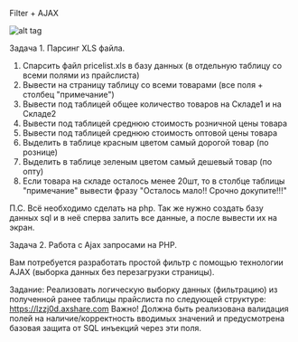 Filter + AJAX

![alt tag](https://github.com/dmitrybluetooth/brainforce/blob/master/%D0%A0%D0%B5%D0%B7%D1%83%D0%BB%D1%8C%D1%82%D0%B0%D1%82.gif "Filter + AJAX")

Задача 1. Парсинг XLS файла.

1. Спарсить файл pricelist.xls в базу данных (в отдельную таблицу со всеми полями из прайслиста)
2. Вывести на страницу таблицу со всеми товарами (все поля + столбец "примечание")
3. Вывести под таблицей общее количество товаров на Складе1 и на Складе2
4. Вывести под таблицей среднюю стоимость розничной цены товара
5. Вывести под таблицей среднюю стоимость оптовой цены товара
6. Выделить в таблице красным цветом самый дорогой товар (по рознице)
7. Выделить в таблице зеленым цветом самый дешевый товар (по опту)
8. Если товара на складе осталось менее 20шт, то в столбце таблицы "примечание" вывести фразу "Осталось мало!! Срочно докупите!!!"

П.С. Всё необходимо сделать на php. Так же нужно создать базу данных sql и в неё сперва залить все данные, а после вывести их на экран.


Задача 2. Работа с Ajax запросами на PHP.

Вам потребуется разработать простой фильтр с помощью технологии AJAX (выборка данных без перезагрузки страницы).

Задание:
Реализовать логическую выборку данных (фильтрацию) из полученной ранее таблицы прайслиста по следующей структуре: https://lzzj0d.axshare.com
Важно! Должна быть реализована валидация полей на наличие/корректность вводимых значений и предусмотрена базовая защита от SQL инъекций через эти поля.

